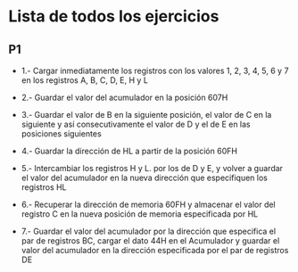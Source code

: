 Lista de todos los ejercicios
==============

P1
--------------
- 1.-	Cargar inmediatamente los registros con los valores 1, 2, 3, 4, 5, 6 y 7 en los registros A, B, C, D, E, H y L
  
- 2.-	Guardar el valor del acumulador en la posición 607H

- 3.-	Guardar el valor de B en la siguiente posición, el valor de C en la siguiente y así consecutivamente el valor de D y el de E en las posiciones siguientes

- 4.-	Guardar la dirección de HL a partir de la posición 60FH

- 5.-	Intercambiar los registros H y L. por los de D y E, y volver a guardar el valor del acumulador en la nueva dirección que especifiquen los registros HL
  
- 6.-	Recuperar la dirección de memoria 60FH y almacenar el valor del registro C en la nueva posición de memoria especificada por HL

- 7.-	Guardar el valor del acumulador por la dirección que especifica el par de registros BC, cargar el dato 44H en el Acumulador y guardar el valor del acumulador en la dirección especificada por el par de registros DE<br />
